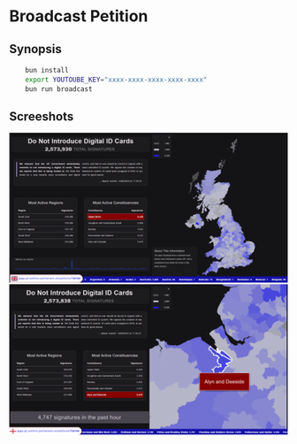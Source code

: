 # Broadcast Petition

## Synopsis

```bash
    bun install
    export YOUTOUBE_KEY="xxxx-xxxx-xxxx-xxxx-xxxx"
    bun run broadcast
```
## Screeshots

![Screenshot](./README/screenshot1.png)
![Screenshot](./README/screenshot2.png)